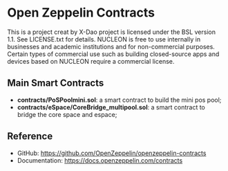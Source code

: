 # Open Zeppelin Contracts

This is a  project creat by X-Dao
project is licensed under the BSL version 1.1. See LICENSE.txt for details. NUCLEON is free to use internally in businesses and academic institutions and for non-commercial purposes. Certain types of commercial use such as building closed-source apps and devices based on NUCLEON require a commercial license.
## Main Smart Contracts

- **contracts/PoSPoolmini.sol**: a smart contract to build the mini pos pool;
- **contracts/eSpace/CoreBridge_multipool.sol**: a smart contract to bridge the core space and espace;

## Reference

- GitHub: https://github.com/OpenZeppelin/openzeppelin-contracts
- Documentation: https://docs.openzeppelin.com/contracts
